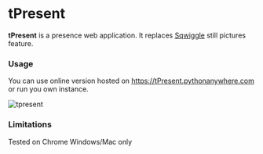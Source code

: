 # tPresent
**tPresent** is a presence web application. It replaces [Sqwiggle](https://www.sqwiggle.com/) still pictures feature.

### Usage
You can use online version hosted on https://tPresent.pythonanywhere.com or run you own instance.

![tpresent](https://cloud.githubusercontent.com/assets/3621529/15069064/d9e2ceb2-13ad-11e6-90c8-faca729c53aa.jpg)

### Limitations
Tested on Chrome Windows/Mac only
